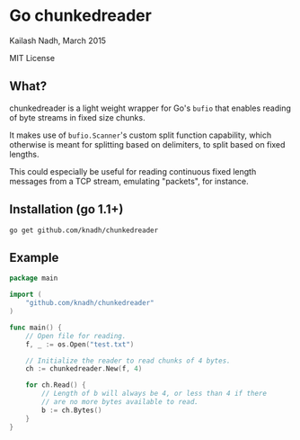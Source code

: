 # Go chunkedreader

Kailash Nadh, March 2015

MIT License

## What?
chunkedreader is a light weight wrapper for Go's `bufio` that enables reading of byte streams in fixed size chunks.

It makes use of `bufio.Scanner`'s custom split function capability, which otherwise is meant for splitting
based on delimiters, to split based on fixed lengths.

This could especially be useful for reading continuous fixed length messages from a TCP stream, emulating "packets", for instance.

## Installation (go 1.1+)
`go get github.com/knadh/chunkedreader`

## Example
```go
package main

import (
	"github.com/knadh/chunkedreader"
)

func main() {
	// Open file for reading.
	f, _ := os.Open("test.txt")

	// Initialize the reader to read chunks of 4 bytes.
	ch := chunkedreader.New(f, 4)

	for ch.Read() {
		// Length of b will always be 4, or less than 4 if there
		// are no more bytes available to read.
		b := ch.Bytes()
	}
}
```
